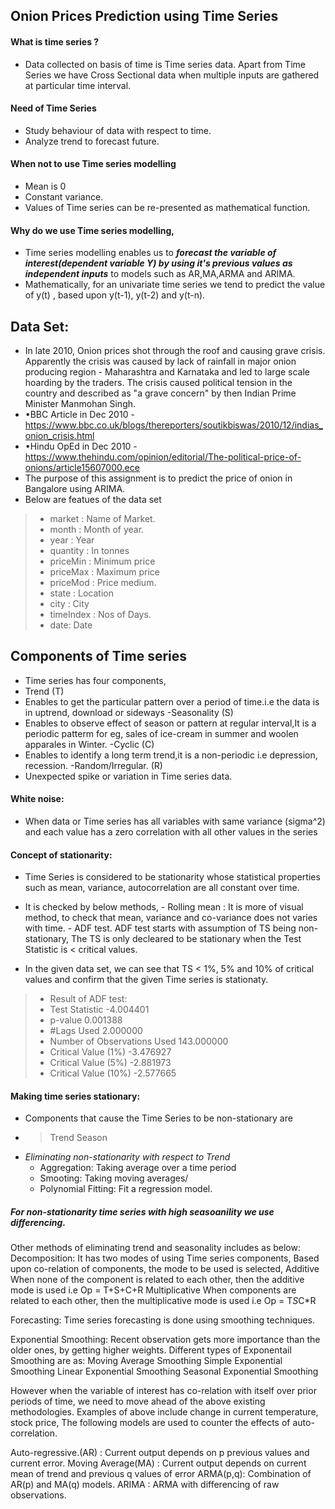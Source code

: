 ## Onion Prices Prediction using Time Series

#### What is time series ?
- Data collected on basis of time is Time series data. Apart from Time Series we have Cross Sectional data when multiple inputs are gathered at particular time interval.

#### Need of Time Series
- Study behaviour of data with respect to time.
- Analyze trend to forecast future.

#### When not to use Time series modelling
- Mean is 0
- Constant variance.
- Values of Time series can be re-presented as mathematical function.

#### Why do we use Time series modelling, 
- Time series modelling enables us to ___forecast the variable of interest(dependent variable Y) by using it's previous values as independent inputs___ to models such as AR,MA,ARMA and ARIMA.
- Mathematically, for an univariate time series we tend to predict the value of y(t) , based upon y(t-1), y(t-2) and y(t-n).

## Data Set:
- In late 2010, Onion prices shot through the roof and causing grave crisis. Apparently the crisis was caused by lack of rainfall in major onion producing region - Maharashtra and Karnataka and led to large scale hoarding by the traders. The crisis caused political tension in the country and described as "a grave concern" by then Indian Prime Minister Manmohan Singh.
- •BBC Article in Dec 2010 - https://www.bbc.co.uk/blogs/thereporters/soutikbiswas/2010/12/indias_onion_crisis.html 
- •Hindu OpEd in Dec 2010 - https://www.thehindu.com/opinion/editorial/The-political-price-of-onions/article15607000.ece
- The purpose of this assignment is to predict the price of onion in Bangalore using ARIMA.
- Below are featues of the data set
> - market : Name of Market.
> - month : Month of year.
> - year : Year
> - quantity : In tonnes
> - priceMin : Minimum price
> - priceMax : Maximum price
> - priceMod : Price medium.
> - state : Location
> - city : City
> - timeIndex : Nos of Days.
> - date: Date

## Components of Time series
- Time series has four components, 
- Trend (T) 
-	Enables to get the particular pattern over a period of time.i.e the data is in uptrend, download or sideways
-Seasonality (S)
-	Enables to observe effect of season or pattern at regular interval,It is a periodic patterm for eg, sales of ice-cream in summer and woolen apparales in Winter.
-Cyclic (C)
-	Enables to identify a long term trend,it is a non-periodic i.e depression, recession.
-Random/Irregular. (R)
-	Unexpected spike or variation in Time series data.

#### White noise:
- When data or Time series has all variables with same variance (sigma^2) and each value has a zero correlation with all other values in the series

#### Concept of stationarity:
-	Time Series is considered to be stationarity whose statistical properties such as mean, variance, autocorrelation are all constant over time.
-	It is checked by below methods, 
		- Rolling mean : It is more of visual method, to check that mean, variance and co-variance does not varies with time.
		- ADF test. ADF test starts with assumption of TS being non-stationary, The TS is only decleared to be stationary when the Test Statistic is < critical values.

- In the given data set, we can see that TS < 1%, 5% and 10% of critical values and confirm that the given Time series is stationaty.
> - Result of ADF test:
> - Test Statistic                  -4.004401
> - p-value                          0.001388
> - #Lags Used                       2.000000
> - Number of Observations Used    143.000000
> - Critical Value (1%)             -3.476927
> - Critical Value (5%)             -2.881973
> - Critical Value (10%)            -2.577665

#### Making time series stationary:
- Components that cause the Time Series to be non-stationary are
- > Trend  Season
- _Eliminating non-stationarity with respect to Trend_
	- Aggregation: Taking average over a time period 
	- Smooting: Taking moving averages/
	- Polynomial Fitting: Fit a regression model.

##### For non-stationarity time series with high seasoanility we use differencing.

Other methods of eliminating trend and seasonality includes as below:
Decomposition: It has two modes of using Time series components,
Based upon co-relation of components, the mode to be used is selected,
Additive
When none of the component is related to each other, then the additive mode is used i.e 
Op = T+S+C+R
Multiplicative
When components are related to each other, then the multiplicative mode is used i.e 
Op = T*S*C*R

Forecasting: Time series forecasting is done using smoothing techniques.

Exponential Smoothing: Recent observation gets more importance than the older ones, by getting higher weights.
Different types of Exponentail Smoothing are as:
Moving Average Smoothing
Simple Exponential Smoothing
Linear Exponential Smoothing
Seasonal Exponential Smoothing

However when the variable of interest has co-relation with itself over prior periods of time, we need to move ahead of the above existing methodologies.
Examples of above include change in current temperature, stock price, The following models are used to counter the effects of auto-correlation.

Auto-regressive.(AR) : Current output depends on p previous values and current error.
Moving Average(MA) : Current output depends on current mean of trend and previous q values of error
ARMA(p,q): Combination of AR(p) and MA(q) models.
ARIMA : ARMA with differencing of raw observations.







